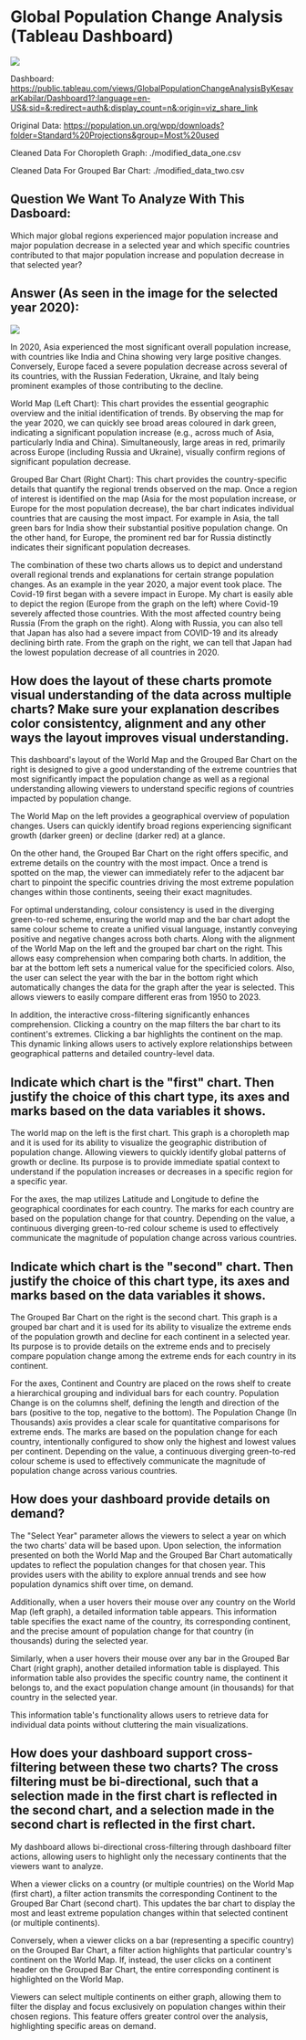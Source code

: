 # Global Population Change Analysis (Tableau Dashboard)

![](./imgs/dashboard2.png)

Dashboard: https://public.tableau.com/views/GlobalPopulationChangeAnalysisByKesavarKabilar/Dashboard1?:language=en-US&:sid=&:redirect=auth&:display_count=n&:origin=viz_share_link

Original Data: https://population.un.org/wpp/downloads?folder=Standard%20Projections&group=Most%20used

Cleaned Data For Choropleth Graph: ./modified_data_one.csv

Cleaned Data For Grouped Bar Chart: ./modified_data_two.csv

## Question We Want To Analyze With This Dasboard: 

Which major global regions experienced major population increase and major population decrease in a selected year and which specific countries contributed to that major population increase and population decrease in that selected year?

## Answer (As seen in the image for the selected year 2020): 

![](./imgs/dashboard1.png)

In 2020, Asia experienced the most significant overall population increase, with countries like India and China showing very large positive changes. Conversely, Europe faced a severe population decrease across several of its countries, with the Russian Federation, Ukraine, and Italy being prominent examples of those contributing to the decline.

World Map (Left Chart): This chart provides the essential geographic overview and the initial identification of trends. By observing the map for the year 2020, we can quickly see broad areas coloured in dark green, indicating a significant population increase (e.g., across much of Asia, particularly India and China). Simultaneously, large areas in red, primarily across Europe (including Russia and Ukraine), visually confirm regions of significant population decrease. 

Grouped Bar Chart (Right Chart): This chart provides the country-specific details that quantify the regional trends observed on the map. Once a region of interest is identified on the map (Asia for the most population increase, or Europe for the most population decrease), the bar chart indicates individual countries that are causing the most impact. For example in Asia, the tall green bars for India show their substantial positive population change. On the other hand, for Europe, the prominent red bar for Russia distinctly indicates their significant population decreases.

The combination of these two charts allows us to depict and understand overall regional trends and explanations for certain strange population changes. As an example in the year 2020, a major event took place. The Covid-19 first began with a severe impact in Europe. My chart is easily able to depict the region (Europe from the graph on the left) where Covid-19 severely affected those countries. With the most affected country being Russia (From the graph on the right). Along with Russia, you can also tell that Japan has also had a severe impact from COVID-19 and its already declining birth rate. From the graph on the right, we can tell that Japan had the lowest population decrease of all countries in 2020.

## How does the layout of these charts promote visual understanding of the data across multiple charts? Make sure your explanation describes color consistentcy, alignment and any other ways the layout improves visual understanding.

This dashboard's layout of the World Map and the Grouped Bar Chart on the right is designed to give a good understanding of the extreme countries that most significantly impact the population change as well as a regional understanding allowing viewers to understand specific regions of countries impacted by population change.

The World Map on the left provides a geographical overview of population changes. Users can quickly identify broad regions experiencing significant growth (darker green) or decline (darker red) at a glance. 

On the other hand, the Grouped Bar Chart on the right offers specific, and extreme details on the country with the most impact. Once a trend is spotted on the map, the viewer can immediately refer to the adjacent bar chart to pinpoint the specific countries driving the most extreme population changes within those continents, seeing their exact magnitudes. 

For optimal understanding, colour consistency is used in the diverging green-to-red scheme, ensuring the world map and the bar chart adopt the same colour scheme to create a unified visual language, instantly conveying positive and negative changes across both charts. Along with the alignment of the World Map on the left and the grouped bar chart on the right. This allows easy comprehension when comparing both charts. In addition, the bar at the bottom left sets a numerical value for the specificied colors. Also, the user can select the year with the bar in the bottom right which automatically changes the data for the graph after the year is selected. This allows viewers to easily compare different eras from 1950 to 2023. 

In addition, the interactive cross-filtering significantly enhances comprehension. Clicking a country on the map filters the bar chart to its continent's extremes. Clicking a bar highlights the continent on the map. This dynamic linking allows users to actively explore relationships between geographical patterns and detailed country-level data.

## Indicate which chart is the "first" chart. Then justify the choice of this chart type, its axes and marks based on the data variables it shows.

The world map on the left is the first chart. This graph is a choropleth map and it is used for its ability to visualize the geographic distribution of population change. Allowing viewers to quickly identify global patterns of growth or decline. Its purpose is to provide immediate spatial context to understand if the population increases or decreases in a specific region for a specific year.

For the axes, the map utilizes Latitude and Longitude to define the geographical coordinates for each country. The marks for each country are based on the population change for that country. Depending on the value, a continuous diverging green-to-red colour scheme is used to effectively communicate the magnitude of population change across various countries. 

## Indicate which chart is the "second" chart. Then justify the choice of this chart type, its axes and marks based on the data variables it shows.

The Grouped Bar Chart on the right is the second chart. This graph is a grouped bar chart and it is used for its ability to visualize the extreme ends of the population growth and decline for each continent in a selected year. Its purpose is to provide details on the extreme ends and to precisely compare population change among the extreme ends for each country in its continent. 

For the axes, Continent and Country are placed on the rows shelf to create a hierarchical grouping and individual bars for each country. Population Change is on the columns shelf, defining the length and direction of the bars (positive to the top, negative to the bottom). The Population Change (In Thousands) axis provides a clear scale for quantitative comparisons for extreme ends. The marks are based on the population change for each country, intentionally configured to show only the highest and lowest values per continent. Depending on the value, a continuous diverging green-to-red colour scheme is used to effectively communicate the magnitude of population change across various countries. 

## How does your dashboard provide details on demand?

The "Select Year" parameter allows the viewers to select a year on which the two charts' data will be based upon. Upon selection, the information presented on both the World Map and the Grouped Bar Chart automatically updates to reflect the population changes for that chosen year. This provides users with the ability to explore annual trends and see how population dynamics shift over time, on demand.

Additionally, when a user hovers their mouse over any country on the World Map (left graph), a detailed information table appears. This information table specifies the exact name of the country, its corresponding continent, and the precise amount of population change for that country (in thousands) during the selected year.

Similarly, when a user hovers their mouse over any bar in the Grouped Bar Chart (right graph), another detailed information table is displayed. This information table also provides the specific country name, the continent it belongs to, and the exact population change amount (in thousands) for that country in the selected year. 

This information table's functionality allows users to retrieve data for individual data points without cluttering the main visualizations.

## How does your dashboard support cross-filtering between these two charts? The cross filtering must be bi-directional, such that a selection made in the first chart is reflected in the second chart, and a selection made in the second chart is reflected in the first chart.

My dashboard allows bi-directional cross-filtering through dashboard filter actions, allowing users to highlight only the necessary continents that the viewers want to analyze.

When a viewer clicks on a country (or multiple countries) on the World Map (first chart), a filter action transmits the corresponding Continent to the Grouped Bar Chart (second chart). This updates the bar chart to display the most and least extreme population changes within that selected continent (or multiple continents).

Conversely, when a viewer clicks on a bar (representing a specific country) on the Grouped Bar Chart, a filter action highlights that particular country's continent on the World Map. If, instead, the user clicks on a continent header on the Grouped Bar Chart, the entire corresponding continent is highlighted on the World Map. 


Viewers can select multiple continents on either graph, allowing them to filter the display and focus exclusively on population changes within their chosen regions. This feature offers greater control over the analysis, highlighting specific areas on demand.  

